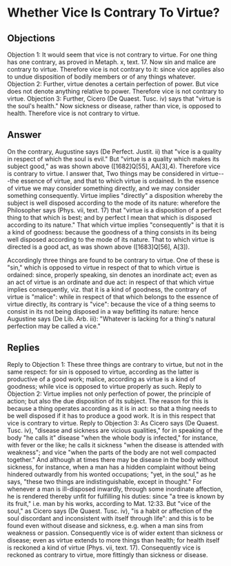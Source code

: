 # Whether Vice Is Contrary To Virtue?
## Objections
Objection 1: It would seem that vice is not contrary to virtue. For one thing has one contrary, as proved in Metaph. x, text. 17. Now sin and malice are contrary to virtue. Therefore vice is not contrary to it: since vice applies also to undue disposition of bodily members or of any things whatever.
Objection 2: Further, virtue denotes a certain perfection of power. But vice does not denote anything relative to power. Therefore vice is not contrary to virtue.
Objection 3: Further, Cicero (De Quaest. Tusc. iv) says that "virtue is the soul's health." Now sickness or disease, rather than vice, is opposed to health. Therefore vice is not contrary to virtue.
## Answer
On the contrary, Augustine says (De Perfect. Justit. ii) that "vice is a quality in respect of which the soul is evil." But "virtue is a quality which makes its subject good," as was shown above ([1682]Q[55], AA[3],4). Therefore vice is contrary to virtue.
I answer that, Two things may be considered in virtue---the essence of virtue, and that to which virtue is ordained. In the essence of virtue we may consider something directly, and we may consider something consequently. Virtue implies "directly" a disposition whereby the subject is well disposed according to the mode of its nature: wherefore the Philosopher says (Phys. vii, text. 17) that "virtue is a disposition of a perfect thing to that which is best; and by perfect I mean that which is disposed according to its nature." That which virtue implies "consequently" is that it is a kind of goodness: because the goodness of a thing consists in its being well disposed according to the mode of its nature. That to which virtue is directed is a good act, as was shown above ([1683]Q[56], A[3]).

Accordingly three things are found to be contrary to virtue. One of these is "sin," which is opposed to virtue in respect of that to which virtue is ordained: since, properly speaking, sin denotes an inordinate act; even as an act of virtue is an ordinate and due act: in respect of that which virtue implies consequently, viz. that it is a kind of goodness, the contrary of virtue is "malice": while in respect of that which belongs to the essence of virtue directly, its contrary is "vice": because the vice of a thing seems to consist in its not being disposed in a way befitting its nature: hence Augustine says (De Lib. Arb. iii): "Whatever is lacking for a thing's natural perfection may be called a vice."
## Replies
Reply to Objection 1: These three things are contrary to virtue, but not in the same respect: for sin is opposed to virtue, according as the latter is productive of a good work; malice, according as virtue is a kind of goodness; while vice is opposed to virtue properly as such.
Reply to Objection 2: Virtue implies not only perfection of power, the principle of action; but also the due disposition of its subject. The reason for this is because a thing operates according as it is in act: so that a thing needs to be well disposed if it has to produce a good work. It is in this respect that vice is contrary to virtue.
Reply to Objection 3: As Cicero says (De Quaest. Tusc. iv), "disease and sickness are vicious qualities," for in speaking of the body "he calls it" disease "when the whole body is infected," for instance, with fever or the like; he calls it sickness "when the disease is attended with weakness"; and vice "when the parts of the body are not well compacted together." And although at times there may be disease in the body without sickness, for instance, when a man has a hidden complaint without being hindered outwardly from his wonted occupations; "yet, in the soul," as he says, "these two things are indistinguishable, except in thought." For whenever a man is ill-disposed inwardly, through some inordinate affection, he is rendered thereby unfit for fulfilling his duties: since "a tree is known by its fruit," i.e. man by his works, according to Mat. 12:33. But "vice of the soul," as Cicero says (De Quaest. Tusc. iv), "is a habit or affection of the soul discordant and inconsistent with itself through life": and this is to be found even without disease and sickness, e.g. when a man sins from weakness or passion. Consequently vice is of wider extent than sickness or disease; even as virtue extends to more things than health; for health itself is reckoned a kind of virtue (Phys. vii, text. 17). Consequently vice is reckoned as contrary to virtue, more fittingly than sickness or disease.